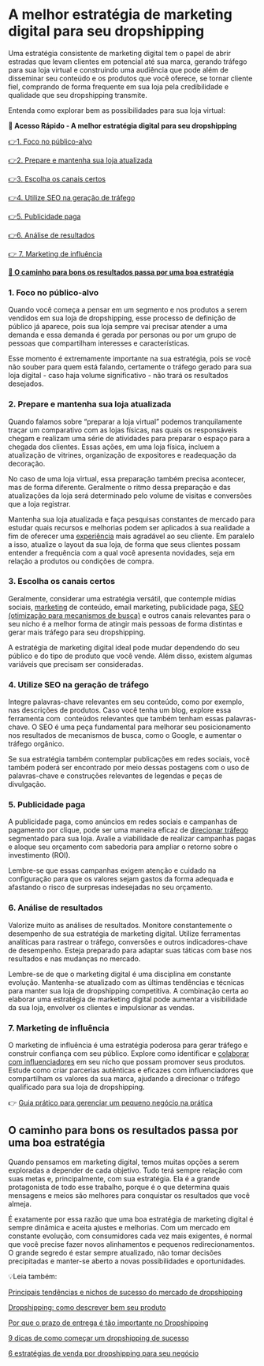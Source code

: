 # A melhor estratégia de marketing digital para seu dropshipping

Uma estratégia consistente de marketing digital tem o papel de abrir estradas que levam clientes em potencial até sua marca, gerando tráfego para sua loja virtual e construindo uma audiência que pode além de disseminar seu conteúdo e os produtos que você oferece, se tornar cliente fiel, comprando de forma frequente em sua loja pela credibilidade e qualidade que seu dropshipping transmite.

Entenda como explorar bem as possibilidades para sua loja virtual:

**💙 Acesso Rápido - A melhor estratégia digital para seu dropshipping**

[](#A)[👉](#G)[1. Foco no público-alvo](#A)

[](#B)[👉](#G)[2. Prepare e mantenha sua loja atualizada](#B)

[](#C)[👉](#G)[3. Escolha os canais certos](#C)

[](#D)[👉](#G)[4. Utilize SEO na geração de tráfego](#D)

[](#E)[👉](#G)[5. Publicidade paga](#E)

[](#F)[👉](#G)[6. Análise de resultados](#F)

[👉 7. Marketing de influência](#G)

**[💙 O caminho para bons os resultados passa por uma boa estratégia](#H)**

[](#)
### **1. Foco no público-alvo**

Quando você começa a pensar em um segmento e nos produtos a serem vendidos em sua loja de dropshipping, esse processo de definição de público já aparece, pois sua loja sempre vai precisar atender a uma demanda e essa demanda é gerada por personas ou por um grupo de pessoas que compartilham interesses e características.

Esse momento é extremamente importante na sua estratégia, pois se você não souber para quem está falando, certamente o tráfego gerado para sua loja digital - caso haja volume significativo - não trará os resultados desejados.

[](#)
### **2. Prepare e mantenha sua loja atualizada**

Quando falamos sobre “preparar a loja virtual” podemos tranquilamente traçar um comparativo com as lojas físicas, nas quais os responsáveis chegam e realizam uma série de atividades para preparar o espaço para a chegada dos clientes. Essas ações, em uma loja física, incluem a atualização de vitrines, organização de expositores e readequação da decoração.

No caso de uma loja virtual, essa preparação também precisa acontecer, mas de forma diferente. Geralmente o ritmo dessa preparação e das atualizações da loja será determinado pelo volume de visitas e conversões que a loja registrar.

Mantenha sua loja atualizada e faça pesquisas constantes de mercado para estudar quais recursos e melhorias podem ser aplicados à sua realidade a fim de oferecer uma [experiência](https://meubolso.mercadopago.com.br/experiencia-de-compra-como-ela-aumenta-a-taxa-de-aprovacao-em-dropshipping) mais agradável ao seu cliente. Em paralelo a isso, atualize o layout da sua loja, de forma que seus clientes possam entender a frequência com a qual você apresenta novidades, seja em relação a produtos ou condições de compra.

[](#)
### **3. Escolha os canais certos**

Geralmente, considerar uma estratégia versátil, que contemple mídias sociais, [marketing](https://meubolso.mercadopago.com.br/estrategias-de-marketing-dropshipping) de conteúdo, email marketing, publicidade paga, [SEO (otimização para mecanismos de busca)](https://www.yampi.com.br/blog/seo-para-e-commerce/?utm_source=blogmp&utm_medium=organico&utm_campaign=&utm_content=&utm_term=seo) e outros canais relevantes para o seu nicho é a melhor forma de atingir mais pessoas de forma distintas e gerar mais tráfego para seu dropshipping.

A estratégia de marketing digital ideal pode mudar dependendo do seu público e do tipo de produto que você vende. Além disso, existem algumas variáveis que precisam ser consideradas.

[](#)
### **4. Utilize SEO na geração de tráfego**

Integre palavras-chave relevantes em seu conteúdo, como por exemplo, nas descrições de produtos. Caso você tenha um blog, explore essa ferramenta com  conteúdos relevantes que também tenham essas palavras-chave. O SEO é uma peça fundamental para melhorar seu posicionamento nos resultados de mecanismos de busca, como o Google, e aumentar o tráfego orgânico.

Se sua estratégia também contemplar publicações em redes sociais, você também poderá ser encontrado por meio dessas postagens com o uso de palavras-chave e construções relevantes de legendas e peças de divulgação.

[](#)
### **5. Publicidade paga**

A publicidade paga, como anúncios em redes sociais e campanhas de pagamento por clique, pode ser uma maneira eficaz de [direcionar tráfego](https://www.yampi.com.br/blog/trafego-pago-e-commerce/?utm_source=blogmp&utm_medium=organico&utm_campaign=&utm_content=&utm_term=trafego-pago) segmentado para sua loja. Avalie a viabilidade de realizar campanhas pagas e aloque seu orçamento com sabedoria para ampliar o retorno sobre o investimento (ROI).

Lembre-se que essas campanhas exigem atenção e cuidado na configuração para que os valores sejam gastos da forma adequada e afastando o risco de surpresas indesejadas no seu orçamento.

[](#)
### **6. Análise de resultados**

Valorize muito as análises de resultados. Monitore constantemente o desempenho de sua estratégia de marketing digital. Utilize ferramentas analíticas para rastrear o tráfego, conversões e outros indicadores-chave de desempenho. Esteja preparado para adaptar suas táticas com base nos resultados e nas mudanças no mercado.

Lembre-se de que o marketing digital é uma disciplina em constante evolução. Mantenha-se atualizado com as últimas tendências e técnicas para manter sua loja de dropshipping competitiva. A combinação certa ao elaborar uma estratégia de marketing digital pode aumentar a visibilidade da sua loja, envolver os clientes e impulsionar as vendas.

[](#)
### **7. Marketing de influência**

O marketing de influência é uma estratégia poderosa para gerar tráfego e construir confiança com seu público. Explore como identificar e [colaborar com influenciadores](https://www.yampi.com.br/blog/microinfluenciadores-para-e-commerce/?utm_source=blogmp&utm_medium=organico&utm_campaign=&utm_content=&utm_term=marketing-de-influencia) em seu nicho que possam promover seus produtos. Estude como criar parcerias autênticas e eficazes com influenciadores que compartilham os valores da sua marca, ajudando a direcionar o tráfego qualificado para sua loja de dropshipping.

👉 [Guia prático para gerenciar um pequeno negócio na prática](https://meubolso.mercadopago.com.br/guia-completo-para-gerenciar-um-pequeno-negocio)

[](#)
## **O caminho para bons os resultados passa por uma boa estratégia**

Quando pensamos em marketing digital, temos muitas opções a serem exploradas a depender de cada objetivo. Tudo terá sempre relação com suas metas e, principalmente, com sua estratégia. Ela é a grande protagonista de todo esse trabalho, porque é o que determina quais mensagens e meios são melhores para conquistar os resultados que você almeja.

É exatamente por essa razão que uma boa estratégia de marketing digital é sempre dinâmica e aceita ajustes e melhorias. Com um mercado em constante evolução, com consumidores cada vez mais exigentes, é normal que você precise fazer novos alinhamentos e pequenos redirecionamentos. O grande segredo é estar sempre atualizado, não tomar decisões precipitadas e manter-se aberto a novas possibilidades e oportunidades.

💡Leia também:

[Principais tendências e nichos de sucesso do mercado de dropshipping](https://meubolso.mercadopago.com.br/tendencias-e-oportunidades-de-nichos-mercado-de-dropshipping)

[Dropshipping: como descrever bem seu produto](https://meubolso.mercadopago.com.br/dropshipping-como-descrever-bem-seu-produto)

[Por que o prazo de entrega é tão importante no Dropshipping](https://meubolso.mercadopago.com.br/por-que-o-prazo-de-entrega-e-tao-importante-no-dropshipping)

[9 dicas de como começar um dropshipping de sucesso](https://meubolso.mercadopago.com.br/9-dicas-de-como-comecar-um-dropshipping-de-sucesso/)

[6 estratégias de venda por dropshipping para seu negócio](https://meubolso.mercadopago.com.br/conheca-estrategias-de-venda-por-dropshipping)